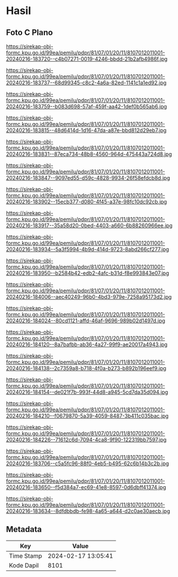 # Hasil

## Foto C Plano

https://sirekap-obj-formc.kpu.go.id/99ea/pemilu/pdpr/81/07/01/20/11/8107012011001-20240216-183720--c4b07271-0019-4246-bbdd-21b2afb4986f.jpg

https://sirekap-obj-formc.kpu.go.id/99ea/pemilu/pdpr/81/07/01/20/11/8107012011001-20240216-183737--68d99345-c8c2-4a6a-82ed-1141c1a1ed92.jpg

https://sirekap-obj-formc.kpu.go.id/99ea/pemilu/pdpr/81/07/01/20/11/8107012011001-20240216-183759--b083d698-57af-459f-aa42-1def0b565ab6.jpg

https://sirekap-obj-formc.kpu.go.id/99ea/pemilu/pdpr/81/07/01/20/11/8107012011001-20240216-183815--48d6414d-1d16-47da-a87e-bbd812d29eb7.jpg

https://sirekap-obj-formc.kpu.go.id/99ea/pemilu/pdpr/81/07/01/20/11/8107012011001-20240216-183831--87eca734-48b8-4560-964d-475443a724d8.jpg

https://sirekap-obj-formc.kpu.go.id/99ea/pemilu/pdpr/81/07/01/20/11/8107012011001-20240216-183847--9097ed55-d59c-4828-9934-26f58efdcb8d.jpg

https://sirekap-obj-formc.kpu.go.id/99ea/pemilu/pdpr/81/07/01/20/11/8107012011001-20240216-183902--15ecb377-d080-4f45-a37e-98fc10dc92cb.jpg

https://sirekap-obj-formc.kpu.go.id/99ea/pemilu/pdpr/81/07/01/20/11/8107012011001-20240216-183917--35a58d20-0bed-4403-a660-6b88260966ee.jpg

https://sirekap-obj-formc.kpu.go.id/99ea/pemilu/pdpr/81/07/01/20/11/8107012011001-20240216-183934--5a3f5994-4b9d-414d-9723-8abd266cf277.jpg

https://sirekap-obj-formc.kpu.go.id/99ea/pemilu/pdpr/81/07/01/20/11/8107012011001-20240216-183950--b2584b42-edb2-4afc-b31d-f8e993843e07.jpg

https://sirekap-obj-formc.kpu.go.id/99ea/pemilu/pdpr/81/07/01/20/11/8107012011001-20240216-184006--aec40249-96b0-4bd3-979e-7258a95173d2.jpg

https://sirekap-obj-formc.kpu.go.id/99ea/pemilu/pdpr/81/07/01/20/11/8107012011001-20240216-184024--80cd1121-affd-46af-9696-989b02d1497d.jpg

https://sirekap-obj-formc.kpu.go.id/99ea/pemilu/pdpr/81/07/01/20/11/8107012011001-20240216-184120--8a7bafbb-ab36-4a27-99f9-ae20017a4943.jpg

https://sirekap-obj-formc.kpu.go.id/99ea/pemilu/pdpr/81/07/01/20/11/8107012011001-20240216-184138--2c7359a8-b718-4f0a-b273-b892b196eef9.jpg

https://sirekap-obj-formc.kpu.go.id/99ea/pemilu/pdpr/81/07/01/20/11/8107012011001-20240216-184154--de021f7b-993f-44d8-a945-5cd7da35d094.jpg

https://sirekap-obj-formc.kpu.go.id/99ea/pemilu/pdpr/81/07/01/20/11/8107012011001-20240216-184210--f0679870-5a39-4059-8487-3b411c035bac.jpg

https://sirekap-obj-formc.kpu.go.id/99ea/pemilu/pdpr/81/07/01/20/11/8107012011001-20240216-184226--71612c6d-7094-4ca8-9f90-122319bb7597.jpg

https://sirekap-obj-formc.kpu.go.id/99ea/pemilu/pdpr/81/07/01/20/11/8107012011001-20240216-183706--c5a5fc96-88f0-4eb5-b495-62c6b14b3c2b.jpg

https://sirekap-obj-formc.kpu.go.id/99ea/pemilu/pdpr/81/07/01/20/11/8107012011001-20240216-183650--f5d384a7-ec69-41e8-8597-0d6dbff41374.jpg

https://sirekap-obj-formc.kpu.go.id/99ea/pemilu/pdpr/81/07/01/20/11/8107012011001-20240216-183634--8dfdbbdb-fe98-4a65-a644-d2c0ae30aecb.jpg


## Metadata

| Key        | Value               |
| ---------- | ------------------- |
| Time Stamp | 2024-02-17 13:05:41 |
| Kode Dapil | 8101                |



